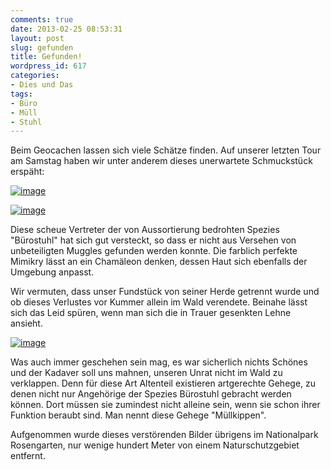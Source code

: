 ```yaml
---
comments: true
date: 2013-02-25 08:53:31
layout: post
slug: gefunden
title: Gefunden!
wordpress_id: 617
categories:
- Dies und Das
tags:
- Büro
- Müll
- Stuhl
---
```


Beim Geocachen lassen sich viele Schätze finden. Auf unserer letzten Tour am Samstag haben wir unter anderem dieses unerwartete Schmuckstück erspäht:

[![image](http://stonedgolem.de/wp-content/uploads/2013/02/wpid-20130223_143928.jpg)](http://stonedgolem.de/wp-content/uploads/2013/02/wpid-20130223_143928.jpg)



[![image](http://stonedgolem.de/wp-content/uploads/2013/02/wpid-20130223_143914.jpg)](http://stonedgolem.de/wp-content/uploads/2013/02/wpid-20130223_143914.jpg)



Diese scheue Vertreter der von Aussortierung bedrohten Spezies "Bürostuhl" hat sich gut versteckt, so dass er nicht aus Versehen von unbeteiligten Muggles gefunden werden konnte. Die farblich perfekte Mimikry lässt an ein Chamäleon denken, dessen Haut sich ebenfalls der Umgebung anpasst.

Wir vermuten, dass unser Fundstück von seiner Herde getrennt wurde und ob dieses Verlustes vor Kummer allein im Wald verendete. Beinahe lässt sich das Leid spüren, wenn man sich die in Trauer gesenkten Lehne ansieht.

[![image](http://stonedgolem.de/wp-content/uploads/2013/02/wpid-20130223_143903.jpg)](http://stonedgolem.de/wp-content/uploads/2013/02/wpid-20130223_143903.jpg)



Was auch immer geschehen sein mag, es war sicherlich nichts Schönes und der Kadaver soll uns mahnen, unseren Unrat nicht im Wald zu verklappen. Denn für diese Art Altenteil existieren artgerechte Gehege, zu denen nicht nur Angehörige der Spezies Bürostuhl gebracht werden können. Dort müssen sie zumindest nicht alleine sein, wenn sie schon ihrer Funktion beraubt sind. Man nennt diese Gehege "Müllkippen". 

Aufgenommen wurde dieses verstörenden Bilder übrigens im Nationalpark Rosengarten, nur wenige hundert Meter von einem Naturschutzgebiet entfernt.
